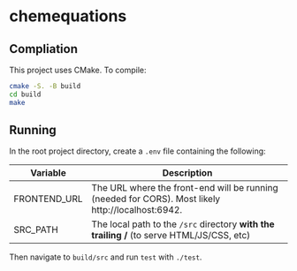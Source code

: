 # chemequations

## Compliation

This project uses CMake. To compile:

```bash
cmake -S. -B build
cd build
make
```

## Running

In the root project directory, create a `.env` file containing the following:

| Variable | Description |
|-|-|
| FRONTEND_URL | The URL where the front-end will be running (needed for CORS). Most likely http://localhost:6942. |
| SRC_PATH | The local path to the `/src` directory **with the trailing /** (to serve HTML/JS/CSS, etc) | 

Then navigate to `build/src` and run `test` with `./test`.
